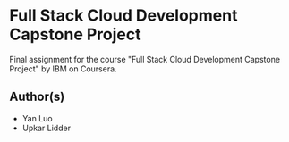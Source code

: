 # Full Stack Cloud Development Capstone Project

Final assignment for the course "Full Stack Cloud Development Capstone Project" by IBM on Coursera.

## Author(s)

* Yan Luo
* Upkar Lidder
